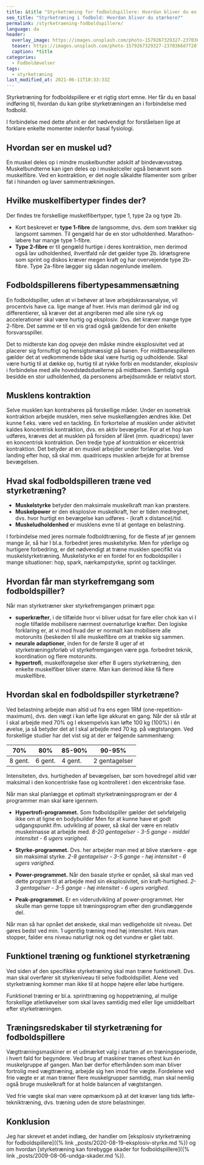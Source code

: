 ```yaml
---
title: &title "Styrketræning for fodboldspillere: Hvordan bliver du en stærkere fodboldspiller?"
seo_title: "Styrketræning i fodbold: Hvordan bliver du stærkere?"
permalink: /styrketraening-fodboldspillere/
language: da
header:
  overlay_image: https://images.unsplash.com/photo-1579267329327-2370366d7f20?ixid=MnwxMjA3fDB8MHxwaG90by1wYWdlfHx8fGVufDB8fHx8&ixlib=rb-1.2.1&auto=format&fit=crop&w=1950&q=80
  teaser: https://images.unsplash.com/photo-1579267329327-2370366d7f20?ixid=MnwxMjA3fDB8MHxwaG90by1wYWdlfHx8fGVufDB8fHx8&ixlib=rb-1.2.1&auto=format&fit=crop&w=400&q=80
  caption: *title
categories:
  - Fodboldøvelser
tags:
  - styrketræning
last_modified_at: 2021-06-11T10:33:33Z
---
```

Styrketræning for fodboldspillere er et rigtig stort emne. Her får du en basal indføring til, hvordan du kan gribe styrketræningen an i forbindelse med fodbold.

I forbindelse med dette afsnit er det nødvendigt for forståelsen lige at forklare enkelte momenter indenfor basal fysiologi.

## Hvordan ser en muskel ud?

En muskel deles op i mindre muskelbundter adskilt af bindevævsstrøg. Muskelbundterne kan igen deles op i muskelceller også benævnt som muskelfibre. Ved en kontraktion, er det nogle såkaldte filamenter som griber fat i hinanden og laver sammentrækningen.

## Hvilke muskelfibertyper findes der?

Der findes tre forskellige muskelfibertyper, type 1, type 2a og type 2b.

- Kort beskrevet er **type 1-fibre** de langsomme, dvs. dem som trækker sig langsomt sammen. Til gengæld har de en stor udholdenhed. Marathon-løbere har mange type 1-fibre. 
- **Type 2-fibre** er til gengæld hurtige i deres kontraktion, men derimod også lav udholdenhed, ihvertfald når det gælder type 2b. Idrætsgrene som sprint og diskos kræver megen kraft og har overvejende type 2b-fibre. Type 2a-fibre lægger sig sådan nogenlunde imellem. 

## Fodboldspillerens fibertypesammensætning

En fodboldspiller, uden at vi behøver at lave arbejdskravsanalyse, vil procentvis  have ca. lige mange af hver. Hvis man derimod går ind og differentierer, så kræver det at angriberen med alle sine ryk og accelerationer skal være hurtig og eksplosiv. Dvs. det kræver mange type 2-fibre. Det samme er til en vis grad også gældende for den enkelte forsvarsspiller.

Det to midterste kan dog opveje den måske mindre eksplosivitet ved at placerer sig fornuftigt og hensigtsmæssigt på banen. For midtbanespilleren gælder det at vedkommende både skal være hurtig og udholdende. Skal være hurtig til at dække op, hurtig til at rykke forbi en modstander, eksplosiv i forbindelse med alle hovedstødsduellerne på midtbanen. Samtidig også besidde en stor udholdenhed, da personens arbejdsområde er relativt stort.

## Musklens kontraktion

Selve musklen kan kontraheres på forskellige måder. Under en isometrisk kontraktion arbejde musklen, men selve muskellængden ændres ikke. Det kunne f.eks. være ved en tackling. En forkortelse af musklen under aktivitet kaldes koncentrisk kontraktion, dvs. en aktiv bevægelse. For at et hop kan udføres, kræves det at musklen på forsiden af låret (mm. quadriceps) laver en koncentrisk kontraktion. Den tredje type af kontraktion er ekcentrisk kontraktion. Det betyder at en muskel arbejder under forlængelse. Ved landing efter hop, så skal mm. quadriceps musklen arbejde for at bremse bevægelsen.

## Hvad skal fodboldspilleren træne ved styrketræning?

- **Muskelstyrke** betyder den maksimale muskelkraft man kan præstere.
- **Muskelpower** er den eksplosive muskelkraft, her er tiden medregnet, dvs. hvor hurtigt en bevægelse kan udføres - (kraft x distance)/tid.
- **Muskeludholdenhed** er musklens evne til at gentage en belastning.

I forbindelse med jeres normale fodboldtræning, for de fleste af jer gennem mange år, så har I bl.a. forbedret jeres muskelstyrke. Men for yderlige og hurtigere forbedring, er det nødvendigt at træne musklen specifikt via muskelstyrketræning. Muskelstyrke er en fordel for en fodboldspiller i mange situationer: hop, spark, nærkampstyrke, sprint og tacklinger.

## Hvordan får man styrkefremgang som fodboldspiller?

Når man styrketræner sker styrkefremgangen primært pga:

- **superkræfter**, i de tilfælde hvor vi bliver udsat for fare eller chok kan vi I nogle tilfælde mobilisere nærmest overnaturlige kræfter. Den logiske forklaring er, at vi mod hvad der er normalt kan mobilisere alle motorunits (beskeden til alle muskelfibre om at trække sig sammen.
- **neurale adaptioner**, inden for de første 8 uger af et styrketræningsforløb vil styrkefremgangen være pga. forbedret teknik, koordination og flere motorunits.
- **hypertrofi**, muskelforøgelse sker efter 8 ugers styrketræning, den enkelte muskelfiber bliver større. Man kan derimod ikke få flere muskelfibre. 

## Hvordan skal en fodboldspiller styrketræne?

Ved belastning arbejde man altid ud fra ens egen 1RM (one-repetition-maximum), dvs. den vægt i kan løfte lige akkurat en gang. Når der så står at I skal arbejde med 70% og I eksempelvis kan løfte 100 kg (100%) i én øvelse, ja så betyder det at I skal arbejde med 70 kg. på vægtstangen. Ved forskellige studier har det vist sig at der er følgende sammenhæng:

| 70% | 80% | 85-90% | 90-95% |
|-|-|-|-|
| 8 gent. | 6 gent. | 4 gent. | 2 gentagelser |
 
Intensiteten, dvs. hurtigheden af bevægelsen, bør som hovedregel altid vær maksimal i den koncentriske fase og kontrolleret i den ekcentriske fase.

Når man skal planlægge et optimalt styrketræningsprogram er der 4 programmer man skal køre igennem.

- **Hypertrofi-programmet.** Som fodboldspiller gælder det selvfølgelig ikke om at ligne en bodybuilder Men for at kunne have et godt udgangspunkt ifm. udvikling af power, så skal der være en relativ muskelmasse at arbejde med.
_8-20 gentagelser - 3-5 gange - middel intensitet - 6 ugers varighed._

- **Styrke-programmet.** Dvs. her arbejder man med at blive stærkere - øge sin maksimal styrke.
_2-8 gentagelser - 3-5 gange - høj intensitet - 6 ugers varighed._

- **Power-programmet.** Når den basale styrke er opnået, så skal man ved dette program til at arbejde med sin eksplosivitet, sin kraft-hurtighed.
_2-3 gentagelser - 3-5 gange - høj intensitet - 6 ugers varighed._

- **Peak-programmet.** Er en viderudvikling af power-programmet. Her skulle man gerne toppe sit træningsprogram efter den grundlæggende del.

Når man så har opnået det ønskede, skal man vedligeholde sit niveau. Det gøres bedst ved min. 1 ugentlig træning med høj intensitet. Hvis man stopper, falder ens niveau naturligt nok og det vundne er gået tabt.

## Funktionel træning og funktionel styrketræning

Ved siden af den specifikke styrketræning skal man træne funktionelt. Dvs. man skal overfører sit styrkeniveau til selve fodboldspillet. Alene ved styrketræning kommer man ikke til at hoppe højere eller løbe hurtigere. 

Funktionel træning er bl.a. sprinttræning og hoppetræning, al mulige forskellige atletikøvelser som skal laves samtidig med eller lige umiddelbart efter styrketræningen.

## Træningsredskaber til styrketræning for fodboldspillere

Vægttræningsmaskiner er et udmærket valg i starten af en træningsperiode, i hvert fald for begyndere. Ved brug af maskiner trænes oftest kun én muskelgruppe af gangen. Man bør derfor efterhånden som man bliver fortrolig med vægttræning, arbejde sig hen imod frie vægte. Fordelene ved frie vægte er at man træner flere muskelgrupper samtidig, man skal nemlig også bruge muskelkraft for at holde balancen af vægtstangen. 

Ved frie vægte skal man være opmærksom på at det kræver lang tids løfte-tekniktræning, dvs. træning uden de store belastninger. 

## Konklusion

Jeg har skrevet et andet indlæg, der handler om [eksplosiv styrketræning for fodboldspillere]({% link _posts/2020-08-19-eksplosiv-styrke.md %}) og om hvordan [styrketræning kan forebygge skader for fodboldspillere]({% link _posts/2009-08-06-undga-skader.md %}).
